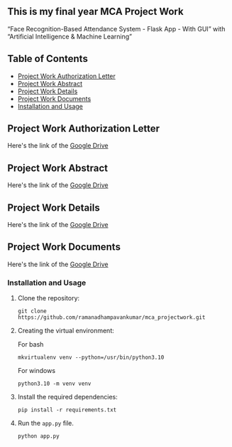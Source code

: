 ## This is my final year MCA Project Work
“Face Recognition-Based Attendance System - Flask App - With GUI” with “Artificial Intelligence & Machine Learning”

## Table of Contents
- [Project Work Authorization Letter](#Project-Work-Authorization-Letter)
- [Project Work Abstract](#Project-Work-Abstract)
- [Project Work Details](#Project-Work-Details)
- [Project Work Documents](#Project-Work-Documents)
- [Installation and Usage](#installation-and-usage)

## Project Work Authorization Letter
Here's the link of the [Google Drive](https://drive.google.com/file/d/12fPDiX10xjuTx-9eoNViuuKO9a2pyTt7/view?usp=sharing)

## Project Work Abstract
Here's the link of the [Google Drive](https://drive.google.com/file/d/13PvJ9AFaR_gTBsIjIP15NwnVMrZ6LEj2/view?usp=sharing)

## Project Work Details
Here's the link of the [Google Drive](https://drive.google.com/file/d/132uNy38l3mPNO-4T6-55AgsOfNdhi-Xg/view?usp=sharing)

## Project Work Documents
Here's the link of the [Google Drive](https://drive.google.com/drive/folders/11zeYS3gM_f5eFOJgIRcMqRWtZtreQ3y7?usp=drive_link)

### Installation and Usage
1. Clone the repository:
    ```
    git clone https://github.com/ramanadhampavankumar/mca_projectwork.git
    ```
2. Creating the virtual environment:

   For bash
    ```
    mkvirtualenv venv --python=/usr/bin/python3.10
    ```
   For windows
    ```
    python3.10 -m venv venv
    ```
4. Install the required dependencies:
    ```
    pip install -r requirements.txt
    ```
5. Run the `app.py` file.
    ```
    python app.py
    ```
